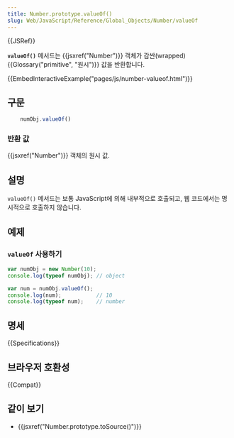 ```yaml
---
title: Number.prototype.valueOf()
slug: Web/JavaScript/Reference/Global_Objects/Number/valueOf
---
```

{{JSRef}}

**`valueOf()`** 메서드는 {{jsxref("Number")}} 객체가 감싼(wrapped) {{Glossary("primitive", "원시")}} 값을 반환합니다.

{{EmbedInteractiveExample("pages/js/number-valueof.html")}}

## 구문

```js
    numObj.valueOf()
```

### 반환 값

{{jsxref("Number")}} 객체의 원시 값.

## 설명

`valueOf()` 메서드는 보통 JavaScript에 의해 내부적으로 호출되고, 웹 코드에서는 명시적으로 호출하지 않습니다.

## 예제

### `valueOf` 사용하기

```js
var numObj = new Number(10);
console.log(typeof numObj); // object

var num = numObj.valueOf();
console.log(num);           // 10
console.log(typeof num);    // number
```

## 명세

{{Specifications}}

## 브라우저 호환성

{{Compat}}

## 같이 보기

- {{jsxref("Number.prototype.toSource()")}}
